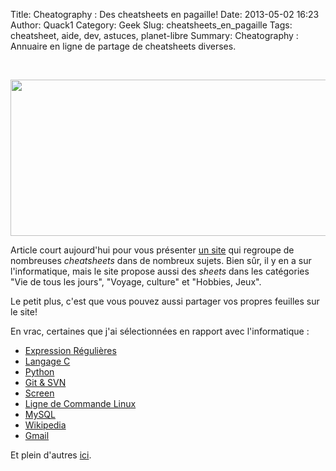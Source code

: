Title: Cheatography : Des cheatsheets en pagaille!
Date: 2013-05-02 16:23
Author: Quack1
Category: Geek
Slug: cheatsheets_en_pagaille
Tags: cheatsheet, aide, dev, astuces, planet-libre
Summary: Cheatography : Annuaire en ligne de partage de cheatsheets diverses.

&nbsp;
<div align=center><img src="static/upload/cheatography.png" width="600" height="250" align=center /></div>

Article court aujourd'hui pour vous présenter [un site](http://www.cheatography.com/ "Cheatography") qui regroupe de nombreuses _cheatsheets_ dans de nombreux sujets. Bien sûr, il y en a sur l'informatique, mais le site propose aussi des _sheets_ dans les catégories "Vie de tous les jours", "Voyage, culture" et "Hobbies, Jeux".

Le petit plus, c'est que vous pouvez aussi partager vos propres feuilles sur le site!

En vrac, certaines que j'ai sélectionnées en rapport avec l'informatique : 

- [Expression Régulières](http://www.cheatography.com/davechild/cheat-sheets/regular-expressions/ "Cheatography - Regex")
- [Langage C](http://www.cheatography.com/pmg/cheat-sheets/c/ "Cheatography - Langage C")
- [Python](http://www.cheatography.com/davechild/cheat-sheets/python/ "Cheatography - Python")
- [Git & SVN](http://www.cheatography.com/ezk/cheat-sheets/git-svn-for-beginners/ "Cheatography - Git & SVN")
- [Screen](http://www.cheatography.com/gissehel/cheat-sheets/screen/ "Cheatography - Screen")
- [Ligne de Commande Linux](http://www.cheatography.com/davechild/cheat-sheets/linux-command-line/ "Cheatography - Linux")
- [MySQL](http://www.cheatography.com/davechild/cheat-sheets/mysql/ "Cheatography - MySQL")
- [Wikipedia](http://www.cheatography.com/davechild/cheat-sheets/wikipedia/ "Cheatography - Wikipedia")
- [Gmail](http://www.cheatography.com/fredv/cheat-sheets/gmail-cheat-sheet/ "Cheatography - GMail")

Et plein d'autres [ici](http://www.cheatography.com/office-business-and-technology/ "Cheatography - Informatique").
